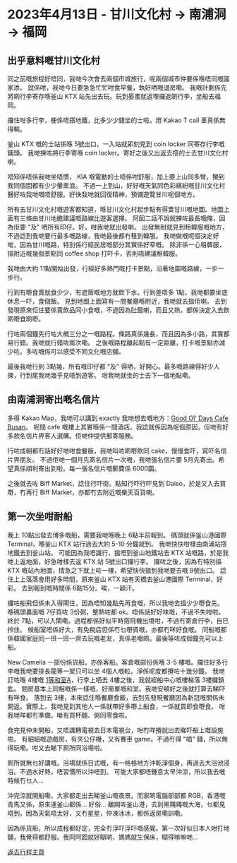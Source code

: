 # 2023年4月13日 - 甘川文化村 -> 南浦洞 -> 福岡

## 出乎意料嘅甘川文化村

同之前嘅旅程好唔同，我哋今次會去兩個市城旅行，呢兩個城市仲要係喺唔同嘅國家添。
就係咁，我哋今日要急急忙忙咁食早餐，執好哂嘅退房嘞。
我嘅計劃係先將啲行李寄存喺釜山 KTX 站先出去玩。玩到晏晝就返嚟攞返啲行李，坐船去福岡。

攞住咁多行李，梗係唔撘地鐵，比多少少錢坐的士啦。用 Kakao T call 車真係無得輸。

釜山 KTX 嘅的士站係喺 5號出口。一入站就即刻見到 coin locker 同寄存行李嘅鋪頭。
我哋揀咗將行李寄喺 coin locker。寄好之後又出返去撘的士去甘川文化村喇。

唔知係唔係我哋坐唔慣， KIA 嘅電動的士唔係咁舒服，加上要上山同多彎，攪到我同個囡都有少少暈車浪。
不過一上到山，好好嘅天氣同色彩繽紛嘅甘川文化村醫好咗我哋嘅唔舒服。好快我哋就回復精神，預備遊覽甘川呢個哋方。

所有去甘川文化村嘅遊客都知道，喺甘川文化村起步點有得賣甘川嘅地圖。地圖上面有三條由甘川地膽建議嘅路線比遊客選擇。
阿囡二話不說就揀咗最長嗰條，因為佢要 "及" 哂所有印仔。好，咁我哋就出發喇。
出發無耐就見到租韓服嘅地方，不過諗到我哋要行最多嘅路線，我哋最後都冇租到韓服。
我哋做嘅呢個決定好啱，因為甘川嘅路，特別係行經民居嘅部分其實係好窄嘅。
除非係一心租韓服，搵附近嘅幾個景點同 coffee shop 打吓卡，否則唔建議租韓服。

我哋由大約 11點開始出發，行經好多熱門嘅打卡景點，沿著地圖嘅路線，一步一步行。

行到有嘢食賣就食少少，有遮蔭嘅地方就飲下水。行到差唔多 1點，我哋都要坐底休息一吓，食個飯。
見到地圖上面寫有一間餐廳喺附近，我哋就去搵佢喇。
去到發現原來佢住要係賣飲品同小食嘅，不過因為肚餓喇，而且又熱，都係決定入去飲啲嘢食啲嘢。

行咗兩個鐘先行咗大槪三分之一嘅路程。條路真係幾長，而且因為多小路，其實都易行錯。我哋就行錯咗兩次嘞。
之後嘅路程離起點有一定距離，打卡嘅景點亦減少咗。多咗嘅係可以感受不同文化嘅店舖。

最後我哋行到 3點幾，所有嘅印仔都 "及" 得哂，好開心。最多嘅路線得好少人揀，行到尾我哋幾乎見唔到遊客。
咁我哋就坐的士去下一個地點嘞。

## 由南浦洞寄出嘅名信片

多得 Kakao Map，我哋可以講到 exactly 我哋想去嘅地方：[Good Ol' Days Cafe Busan](https://www.instagram.com/goodoldays_cafe/)。
呢間 cafe 嘅樓上其實喺係一間酒店。我諗就係因為呢個原因，佢哋有好多款名信片畀客人選購。佢哋仲提供郵寄服務。

行咗成朝都冇話好好哋咁食餐飯，我哋叫咗啲嘢飲同 cake，慢慢食吓，寫吓名信片畀朋友。
不過佢哋一個月先寄名信片一次嘅，我哋張名信片要 5月先寄出。希望真係順利寄出到啦。每一張名信片嘅郵費係 6000圜。

之後就去咗 Biff Market，諗住行吓街。點知行吓行吓見到 Daiso，於是又入去買嘢，冇再行 Biff Market，亦都冇去附近嘅樂天百貨喇。

## 第一次坐咁耐船

晚上 10點出發去博多嘅船，需要我哋喺晚上 6點半前報到。
碼頭就係釜山港國際 Terminal，喺釜山 KTX 站行過去大約 5-10 分鐘就到。
我哋快快咁樣由南浦站撘地鐵去到釜山站。
可能因為我唔識行，搵唔到釜山地鐵站去 KTX 站嘅路，於是我哋上返地面，好急咁樣去返 KTX 站 5號出口攞行李。
攞咗之後，因為冇特別搵 KTX 嘅站內地圖，情急之下就上咗一樓，希望快快搵到我哋要去嘅 9號出口。
諗住上上落落會用好多時間，原來釜山 KTX 站有天橋去釜山港國際 Terminal，好彩。
去到報到嘅時間係 6點15分。唉，一額汗。

攞咗船飛但係未入得閘住，因為唔知幾點先再食嘅，所以我哋去搵少少嘢食先。
喺碼頭裏面嘅 7仔買咗 3份粥，整熱咗都 ok。唔係話好好味嘅，不過不失咁啦。
終於 7點，可以入閘嘞。過程都係好似平時撘飛機出境咁，不過冇寄倉行李，自已拎住。
候船室唔係好大，有免稅店但係冇乜嘢買嘅，亦都冇咩好食嘅。
同船嘅都係韓國家庭同一班一班一齊去玩嘅老友，真係老嗰啲。最後等咗成個鐘先可以上船。

New Camelia 一部份係貨船，亦係客船。客倉嘅部份係喺 3-5 樓嘅。攞住好多行李嘅我哋要排長龍等一架只可以坐 4個人嘅𨋢。淨係呢度都攪咗十幾分鐘。
我哋訂咗喺 4樓嘅 [1等和室A](https://www.camellia-line.co.jp/shipfacility/roomguide/#04)，行李上哂去 4樓之後，我就經船中心嘅樓梯落 3樓攞鎖匙。
間房基本上同相嘅係一樣嘅，好簡單嘅和室。我哋安頓好之後就打算去睇吓有咩食。
落到去 3樓，本來諗住喺餐廳食飯，去到先發現餐廳因為新冠嘅關係未開返。實際上，我哋見到其他人一係就帶好多嘢上船食，一係就買即食嘢食。
咁我哋咩都冇準備，唯有買杯麵、粥同零食啦。

食完見仲未開船，又唔識轉電視去日本電視台，咁冇咩攪就出去睇吓船上嘅設施啦。
有細細嘅遊戲房，有夾公仔機，又有賽車 game。不過冇得 "唱" 錢，所以無得玩嘞。咁又去睇下厠所同浴場啦。

厠所就無乜好講嘅。浴場就係日式嘅，有一格格地方沖乾淨個身，再過去大浴池浸浴。不過水好熱，唔習慣所以沖唔到。
可能大家都唔鍾意太早沖涼，所以我去嘅時候冇乜人...

沖完涼就開船嘞，大家都走出去睇釜山嘅夜景。而家啲電腦部部都 RGB，香港嘅青馬又係，原來連釜山都係... 好俗...
離開咗釜山港，去到黑鼆鼆嘅大海，乜都見唔到。因為天氣唔太好，又冇星星，仲凍冰冰，都係返房嘞訓嘞。

因為係貨船，所以成程都好定，完全冇浮吓浮吓嘅感覺。第一次好似日本人咁打地舖，我覺得都舒服。我同阿囡就好瞓啲，媽媽就生保床，瞓得嘛嘛哋...

[返去行程主頁](https://github.com/carlosclk/trips/tree/main/2023-04_Busan_n_Fukuoka)
